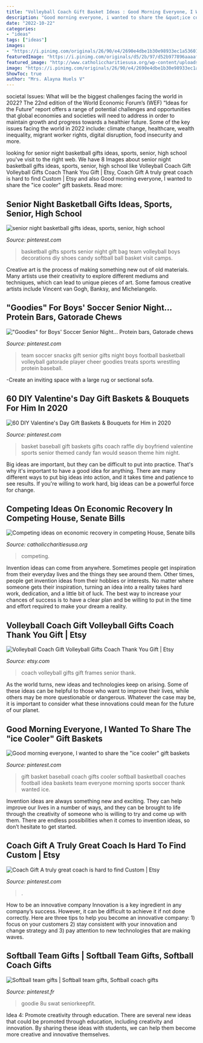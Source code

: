 ```yaml
---
title: "Volleyball Coach Gift Basket Ideas : Good Morning Everyone, I Wanted To Share The &quot;ice Cooler&quot; Gift Baskets"
description: "Good morning everyone, i wanted to share the &quot;ice cooler&quot; gift baskets"
date: "2022-10-22"
categories:
- "ideas"
tags: ["ideas"]
images:
- "https://i.pinimg.com/originals/26/90/e4/2690e4dbe1b30e98933ec1a536017695.jpg"
featuredImage: "https://i.pinimg.com/originals/d5/2b/97/d52b977896aaaaf498ecc64c0e98b11a.jpg"
featured_image: "http://www.catholiccharitiesusa.org/wp-content/uploads/2020/07/photo-1520525003249-2b9cdda513bc.jpg"
image: "https://i.pinimg.com/originals/26/90/e4/2690e4dbe1b30e98933ec1a536017695.jpg"
ShowToc: true
author: "Mrs. Alayna Huels V"
---
```



societal Issues: What will be the biggest challenges facing the world in 2022?
The 22nd edition of the World Economic Forum’s (WEF) “Ideas for the Future” report offers a range of potential challenges and opportunities that global economies and societies will need to address in order to maintain growth and progress towards a healthier future. Some of the key issues facing the world in 2022 include: climate change, healthcare, wealth inequality, migrant worker rights, digital disruption, food insecurity and more.

	

		
looking for senior night basketball gifts ideas, sports, senior, high school you've visit to the right web. We have 8 Images about senior night basketball gifts ideas, sports, senior, high school like Volleyball Coach Gift Volleyball Gifts Coach Thank You Gift | Etsy, Coach Gift A truly great coach is hard to find Custom | Etsy and also Good morning everyone, I wanted to share the &quot;ice cooler&quot; gift baskets. Read more:
		
    
## Senior Night Basketball Gifts Ideas, Sports, Senior, High School

<img loading=lazy src="https://i.pinimg.com/originals/1e/26/45/1e2645f197639ed4a37af167bfe89b40.jpg" onerror="this.onerror=null;this.src='https://tse3.mm.bing.net/th?id=OIP.0uaCMMmOMkZOYWieGJBtzAHaFj&amp;pid=15.1';" alt="senior night basketball gifts ideas, sports, senior, high school">

_Source: pinterest.com_

>basketball gifts sports senior night gift bag team volleyball boys decorations diy shoes candy softball ball basket visit camps. 

	

Creative art is the process of making something new out of old materials. Many artists use their creativity to explore different mediums and techniques, which can lead to unique pieces of art. Some famous creative artists include Vincent van Gogh, Banksy, and Michelangelo.

    
## &quot;Goodies&quot; For Boys&#039; Soccer Senior Night... Protein Bars, Gatorade Chews

<img loading=lazy src="https://i.pinimg.com/originals/db/e7/0a/dbe70ac468309471096a5763119d227b.jpg" onerror="this.onerror=null;this.src='https://tse1.mm.bing.net/th?id=OIP.yEnhOD9odCZoRP_HilJ6JAHaKh&amp;pid=15.1';" alt="&quot;Goodies&quot; for Boys&#039; Soccer Senior Night... Protein bars, Gatorade chews">

_Source: pinterest.com_

>team soccer snacks gift senior gifts night boys football basketball volleyball gatorade player cheer goodies treats sports wrestling protein baseball. 

	

-Create an inviting space with a large rug or sectional sofa.

    
## 60 DIY Valentine&#039;s Day Gift Baskets &amp; Bouquets For Him In 2020

<img loading=lazy src="https://i.pinimg.com/originals/90/d3/d0/90d3d03161109059e4f5016c72ddd932.png" onerror="this.onerror=null;this.src='https://tse4.mm.bing.net/th?id=OIP.j9X90GBrw_Kxkh79ly2oCwHaNI&amp;pid=15.1';" alt="60 DIY Valentine&#039;s Day Gift Baskets &amp; Bouquets for Him in 2020">

_Source: pinterest.com_

>basket baseball gift baskets gifts coach raffle diy boyfriend valentine sports senior themed candy fan would season theme him night. 

	

Big ideas are important, but they can be difficult to put into practice. That's why it's important to have a good idea for anything. There are many different ways to put big ideas into action, and it takes time and patience to see results. If you're willing to work hard, big ideas can be a powerful force for change.

    
## Competing Ideas On Economic Recovery In Competing House, Senate Bills

<img loading=lazy src="http://www.catholiccharitiesusa.org/wp-content/uploads/2020/07/photo-1520525003249-2b9cdda513bc.jpg" onerror="this.onerror=null;this.src='https://tse3.mm.bing.net/th?id=OIP.Ej5uR1s6Nyvv82jlFZhNEAHaE8&amp;pid=15.1';" alt="Competing ideas on economic recovery in competing House, Senate bills">

_Source: catholiccharitiesusa.org_

>competing. 

	

Invention ideas can come from anywhere. Sometimes people get inspiration from their everyday lives and the things they see around them. Other times, people get invention ideas from their hobbies or interests. No matter where someone gets their inspiration, turning an idea into a reality takes hard work, dedication, and a little bit of luck. The best way to increase your chances of success is to have a clear plan and be willing to put in the time and effort required to make your dream a reality.

    
## Volleyball Coach Gift Volleyball Gifts Coach Thank You Gift | Etsy

<img loading=lazy src="https://i.etsystatic.com/5900559/r/il/92015b/1316532512/il_fullxfull.1316532512_5k8r.jpg" onerror="this.onerror=null;this.src='https://tse4.mm.bing.net/th?id=OIP.fc7RlR3eSld7Rd_vRhO0GAHaG7&amp;pid=15.1';" alt="Volleyball Coach Gift Volleyball Gifts Coach Thank You Gift | Etsy">

_Source: etsy.com_

>coach volleyball gifts gift frames senior thank. 

	

As the world turns, new ideas and technologies keep on arising. Some of these ideas can be helpful to those who want to improve their lives, while others may be more questionable or dangerous. Whatever the case may be, it is important to consider what these innovations could mean for the future of our planet.

    
## Good Morning Everyone, I Wanted To Share The &quot;ice Cooler&quot; Gift Baskets

<img loading=lazy src="https://i.pinimg.com/originals/5a/3c/ce/5a3ccee161a2043c240e7a6e2947879e.jpg" onerror="this.onerror=null;this.src='https://tse3.mm.bing.net/th?id=OIP.rvVY-kQ6YJlrhTGk8P87twHaFj&amp;pid=15.1';" alt="Good morning everyone, I wanted to share the &quot;ice cooler&quot; gift baskets">

_Source: pinterest.com_

>gift basket baseball coach gifts cooler softball basketball coaches football idea baskets team everyone morning sports soccer thank wanted ice. 

	

Invention ideas are always something new and exciting. They can help improve our lives in a number of ways, and they can be brought to life through the creativity of someone who is willing to try and come up with them. There are endless possibilities when it comes to invention ideas, so don’t hesitate to get started.

    
## Coach Gift A Truly Great Coach Is Hard To Find Custom | Etsy

<img loading=lazy src="https://i.pinimg.com/originals/d5/2b/97/d52b977896aaaaf498ecc64c0e98b11a.jpg" onerror="this.onerror=null;this.src='https://tse3.mm.bing.net/th?id=OIP.8NZXVOewLeWc5LpbM_3gTAHaG7&amp;pid=15.1';" alt="Coach Gift A truly great coach is hard to find Custom | Etsy">

_Source: pinterest.com_

>. 

	

How to be an innovative company
Innovation is a key ingredient in any company’s success. However, it can be difficult to achieve it if not done correctly. Here are three tips to help you become an innovative company: 1) focus on your customers 2) stay consistent with your innovation and change strategy and 3) pay attention to new technologies that are making waves.

    
## Softball Team Gifts | Softball Team Gifts, Softball Coach Gifts

<img loading=lazy src="https://i.pinimg.com/originals/26/90/e4/2690e4dbe1b30e98933ec1a536017695.jpg" onerror="this.onerror=null;this.src='https://tse3.mm.bing.net/th?id=OIP.ljHdRTviOi7YyWEeJa2t7gHaJ4&amp;pid=15.1';" alt="Softball team gifts | Softball team gifts, Softball coach gifts">

_Source: pinterest.fr_

>goodie 8u swat seniorkeepfit. 

	

Idea 4: Promote creativity through education.
There are several new ideas that could be promoted through education, including creativity and innovation. By sharing these ideas with students, we can help them become more creative and innovative themselves.

